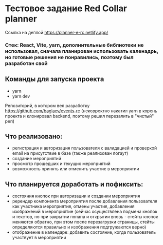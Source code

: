 # Тестовое задание Red Collar planner

Ссылка на деплой https://planner-e-rc.netlify.app/

### Стек: React, Vite, yarn, дополнительные библиотеки не использовал, сначала планирован использовать каленадрь, но готовые решения не понравились, поэтому был разработан свой

## Команды для запуска проекта

- yarn
- yarn dev

Репозиторий, в котором вел разработку https://github.com/baglaev/events-rc (некорректно накатил yarn в корень проекта и клонировал backend, поэтому решил перезалить в "чистый" реп)

## Что реализовано:

- регистрация и авторизация пользователя с валидацией и проверкой email на присутствие в базе (также реализован логаут)
- создание мероприятий
- просмотр прошедших и текущих мероприятий
- возможность принять или отменить участие в мероприятии

## Что планируется доработать и пофиксить:

- состояния кнопок при авторизации и создании мероприятия
- ререндер компонента мероприятия после добавления пользователя как участника мероприятия, отмены участия, добавления изображений в мероприятие (сейчас осуществлена подмена кнопок и текстов, но при закрытии попапа и открытии вновь - стейты кнопок меняются обратно, при этом после перезагрузки страницы, стейты определяются правильно и изображения подгружаются верно)
- отображение в календаре: добавить состояние, когда пользователь участвует в мероприятии
